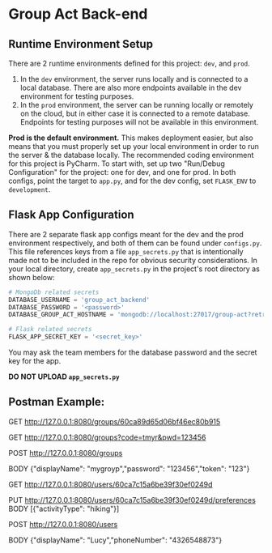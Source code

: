 # Group Act Back-end

## Runtime Environment Setup

There are 2 runtime environments defined for this project: `dev`, and `prod`. 

1. In the `dev` environment, the server runs locally and is connected to a local database. There are also more endpoints
   available in the dev environment for testing purposes.
2. In the `prod` environment, the server can be running locally or remotely on the cloud, but in either case it is
   connected to a remote database. Endpoints for testing purposes will not be available in this environment.

**Prod is the default environment.** This makes deployment easier, but also means that you must properly set up your
local environment in order to run the server & the database locally. The recommended coding environment for this project
is PyCharm. To start with, set up two "Run/Debug Configuration" for the project: one for dev, and one for prod. In both
configs, point the target to `app.py`, and for the dev config, set `FLASK_ENV` to `development`.


## Flask App Configuration

There are 2 separate flask app configs meant for the dev and the prod environment respectively, and both of them can be
found under `configs.py`. This file references keys from a file `app_secrets.py` that is intentionally made not to be
included in the repo for obvious security considerations. In your local directory, create `app_secrets.py` in the
project's root directory as shown below:

```python
# MongoDb related secrets
DATABASE_USERNAME = 'group_act_backend'
DATABASE_PASSWORD = '<password>'
DATABASE_GROUP_ACT_HOSTNAME = 'mongodb://localhost:27017/group-act?retryWrites=true&w=majority'

# Flask related secrets
FLASK_APP_SECRET_KEY = '<secret_key>'
```

You may ask the team members for the database password and the secret key for the app. 

**DO NOT UPLOAD `app_secrets.py`**

## Postman Example:

GET
http://127.0.0.1:8080/groups/60ca89d65d06bf46ec80b915

GET
http://127.0.0.1:8080/groups?code=tmyr&pwd=123456

POST
http://127.0.0.1:8080/groups

BODY
{"displayName": "mygroyp","password": "123456","token": "123"}

GET
http://127.0.0.1:8080/users/60ca7c15a6be39f30ef0249d

PUT
http://127.0.0.1:8080/users/60ca7c15a6be39f30ef0249d/preferences
BODY
[{"activityType": "hiking"}]

POST
http://127.0.0.1:8080/users

BODY
{"displayName": "Lucy","phoneNumber": "4326548873"}
